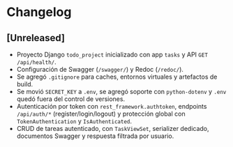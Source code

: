 # Changelog

## [Unreleased]

- Proyecto Django `todo_project` inicializado con app `tasks` y API `GET /api/health/`.
- Configuración de Swagger (`/swagger/`) y Redoc (`/redoc/`).
- Se agregó `.gitignore` para caches, entornos virtuales y artefactos de build.
- Se movió `SECRET_KEY` a `.env`, se agregó soporte con `python-dotenv` y `.env` quedó fuera del control de versiones.
- Autenticación por token con `rest_framework.authtoken`, endpoints `/api/auth/*` (register/login/logout) y protección global con `TokenAuthentication` y `IsAuthenticated`.
- CRUD de tareas autenticado, con `TaskViewSet`, serializer dedicado, documentos Swagger y respuesta filtrada por usuario.

